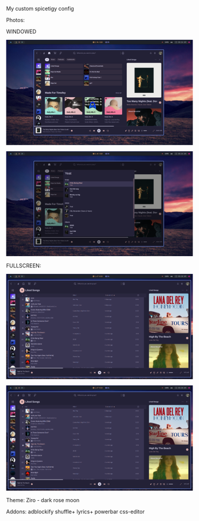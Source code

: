 My custom spicetigy config

Photos:

WINDOWED

![alt text](screenshots/2024-08-14_05-25.png)

![alt text](screenshots/2024-08-14_05-25_1.png)

FULLSCREEN:

![alt text](screenshots/2024-08-14_05-21.png)

![alt text](screenshots/2024-08-14_05-21.png)

Theme: 
Ziro - dark rose moon


Addons:
adblockify
shuffle+
lyrics+
powerbar
css-editor
